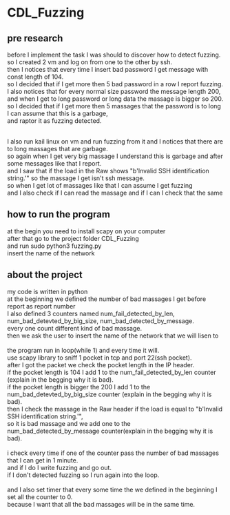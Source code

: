 # CDL_Fuzzing

## pre research
before I implement the task I was should to discover how to detect fuzzing.</br>
so I created 2 vm and log on from one to the other by ssh.</br>
then I notices that every time I insert bad password I get message with const length of 104.</br>
so I decided that if I get more then 5 bad password in a row I report fuzzing.</br>
I also notices that for every normal size password the message length 200,</br>
and when I get to long password or long data the massage is bigger so 200.</br>
so I decided that if I get more then 5 massages that the password is to long I can assume that this is a garbage,</br>
and raptor it as fuzzing detected.</br>

</br>
I also run kail linux on vm and run fuzzing from it and I notices that there are to long massages that are garbage.</br>
so again when I get very big massage I understand this is garbage and after some messages like that I report.</br>
and I saw that if the load in the Raw shows  "b'Invalid SSH identification string.'" so the massage I get isn't ssh message.</br>
so when I get lot of massages like that I can assume I get fuzzing</br>
and I also check if I can read the massage and if I can I check that the same 

## how to run the program
at the begin you need to install scapy on your computer</br>
after that go to the project folder CDL_Fuzzing</br>
and run sudo python3 fuzzing.py</br>
insert the name of the network</br>

## about the project
my code is written in python</br>
at the beginning we defined the number of bad massages I get before report as report number</br>
I also defined 3 counters named num_fail_detected_by_len, num_bad_detevted_by_big_size, num_bad_detected_by_message.</br>
every one count different kind of bad massage.</br>
then we ask the user to insert the name of the network that we will lisen to</br>
</br>
the program run in loop(while 1) and every time it will.</br>
use scapy library to sniff 1 pocket in tcp and port 22(ssh pocket).</br>
after I got the packet we check the pocket length in the IP header.</br>
if the pocket length is 104 I add 1 to the  num_fail_detected_by_len counter (explain in the begging why it is bad).</br>
if the pocket length is bigger the 200 I add 1 to the  num_bad_detevted_by_big_size counter (explain in the begging why it is bad).
</br>
then I check the massage in the Raw header if the load is equal to "b'Invalid SSH identification string.'",<br>
so it is bad massage and we add one to the num_bad_detected_by_message counter(explain in the begging why it is bad).</br>
</br>
i check every time if one of the counter pass the number of bad massages that I can get in 1 minute.</br>
and if I do I write fuzzing and go out.</br>
if I don't detected fuzzing so I run again into the loop.</br>
</br>
and I also set timer that every some time the we defined in the beginning I set all the counter to 0.</br>
because I want that all the bad massages will be in the same time.</br>
